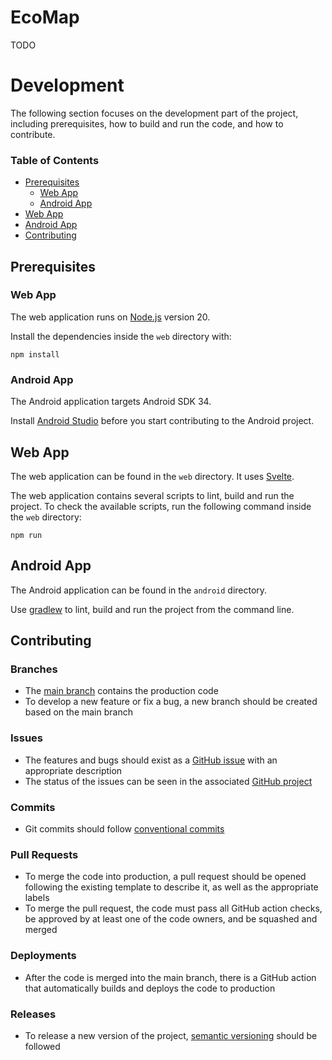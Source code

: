 # EcoMap

TODO

# Development

The following section focuses on the development part of the project, including prerequisites, how to build and run the code, and how to contribute.

### Table of Contents

- [Prerequisites](#prerequisites)
  - [Web App](#web-app)
  - [Android App](#android-app)
- [Web App](#web-app-1)
- [Android App](#android-app-1)
- [Contributing](#contributing)

## Prerequisites

### Web App

The web application runs on [Node.js](https://nodejs.org/) version 20.

Install the dependencies inside the `web` directory with:

```shell
npm install
```

### Android App

The Android application targets Android SDK 34.

Install [Android Studio](https://developer.android.com/studio) before you start contributing to the Android project.

## Web App

The web application can be found in the `web` directory. It uses [Svelte](https://svelte.dev/).

The web application contains several scripts to lint, build and run the project. To check the available scripts, run the following command inside the `web` directory:

```shell
npm run
```

## Android App

The Android application can be found in the `android` directory.

Use [gradlew](android/gradlew) to lint, build and run the project from the command line.

## Contributing

### Branches

- The [main branch](https://github.com/Goncalo-Marques/ecomap/tree/main) contains the production code
- To develop a new feature or fix a bug, a new branch should be created based on the main branch

### Issues

- The features and bugs should exist as a [GitHub issue](https://github.com/Goncalo-Marques/ecomap/issues) with an appropriate description
- The status of the issues can be seen in the associated [GitHub project](https://github.com/users/Goncalo-Marques/projects/2)

### Commits

- Git commits should follow [conventional commits](https://www.conventionalcommits.org/en/v1.0.0/)

### Pull Requests

- To merge the code into production, a pull request should be opened following the existing template to describe it, as well as the appropriate labels
- To merge the pull request, the code must pass all GitHub action checks, be approved by at least one of the code owners, and be squashed and merged

### Deployments

- After the code is merged into the main branch, there is a GitHub action that automatically builds and deploys the code to production

### Releases

- To release a new version of the project, [semantic versioning](https://semver.org/) should be followed
